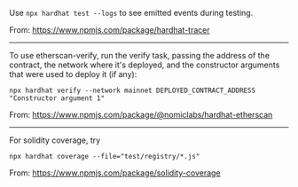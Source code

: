 Use `npx hardhat test --logs` to see emitted events during testing.

From: https://www.npmjs.com/package/hardhat-tracer

---

To use etherscan-verify, run the verify task, passing the address of the contract, the network where it's deployed, and the constructor arguments that were used to deploy it (if any):

`npx hardhat verify --network mainnet DEPLOYED_CONTRACT_ADDRESS "Constructor argument 1"`

From: https://www.npmjs.com/package/@nomiclabs/hardhat-etherscan

---

For solidity coverage, try

`npx hardhat coverage --file="test/registry/*.js"`

From: https://www.npmjs.com/package/solidity-coverage
